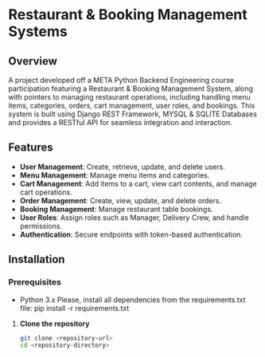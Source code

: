 # Restaurant & Booking Management Systems

## Overview

A project developed off a META Python Backend Engineering course participation featuring a Restaurant & Booking Management System, along with pointers to managing restaurant operations, including handling menu items, categories, orders, cart management, user roles, and bookings. This system is built using Django REST Framework, MYSQL & SQLITE Databases and provides a RESTful API for seamless integration and interaction.

## Features

- **User Management**: Create, retrieve, update, and delete users.
- **Menu Management**: Manage menu items and categories.
- **Cart Management**: Add items to a cart, view cart contents, and manage cart operations.
- **Order Management**: Create, view, update, and delete orders.
- **Booking Management**: Manage restaurant table bookings.
- **User Roles**: Assign roles such as Manager, Delivery Crew, and handle permissions.
- **Authentication**: Secure endpoints with token-based authentication.

## Installation

### Prerequisites

- Python 3.x
Please, install all dependencies from the requirements.txt file:
pip install -r requirements.txt

1. **Clone the repository**

   ```bash
   git clone <repository-url>
   cd <repository-directory>

